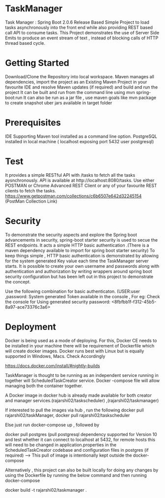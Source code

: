 # TaskManager

Task Manager : Spring Boot 2.0.6 Release Based Simple Project to load tasks asynchronously into the front end while also providing REST based call API to consume tasks.
This Project demonstrates the use of Server Side Emits to produce an event stream of text , instead of blocking calls of HTTP thread based cycle.

# Getting Started
Download/Clone the Repository into local workspace.
Maven manages all dependencies, import the project as an Existing Maven Project in your favourite IDE and resolve Maven updates (if required) and build and run the project
It can be built and run from the command line using mvn spring-boot:run
It can also be run as a jar file , use maven goals like mvn package to create snapshot uber jars available in target folder

# Prerequisites
IDE Supporting
Maven tool installed as a command line option.
PostgreSQL installed in local machine ( localhost exposing port 5432 user postgresql)

# Test
It provides a simple RESTful API with /tasks to fetch all the tasks aysnchronously.
API is available at  http://localhost:8080/tasks. 
Use either POSTMAN or Chrome Advanced REST Client or any of your favourite REST clients to fetch the tasks.
https://www.getpostman.com/collections/c6b6507e642d32245154    (PostMan Collection Link)

# Security

To demonstrate the security aspects and explore the Spring boot advancements in security, spring-boot starter security is used to secue the REST endpoints. It acts a simple HTTP basic authentication .(There is a maven dependency available to import for spring boot starter security)
To keep things simple , HTTP basic authentication is demonstrated by allowing for the system generated Key value each time the TaskManager server starts. It is possible to create your own username and passwords along with authentication and authorization by writing wrappers around spring boot security configuration but has been left out in this project to demonstrate the concept.

Use the following combination for basic authenticaton. (USER:user ,password: System generated Token available in the console , For eg: Check the console for Using generated security password: <8fbfbb1f-f312-45b5-8a97-ace73376c3a6>


# Deployment
Docker is being used as a mode of deploying. 
For this, Docker CE needs to be installed in your machine there will be requirement of Dockerfile which will create docker images.
Docker runs best with Linux but is equally supported in Windows, Macs. Check Accordingly

https://docs.docker.com/install/#nightly-builds

TaskManager is thought to be running as an independent service running in together will ScheduledTaskCreator service. Docker -compose file will allow managing both the container together.

A Docker image in docker hub is already made available for both creator and manager services.(rajarshi02/taskscheduler) ,(rajarshi02/taskmanager)

If interested to pull the images via hub , run the following docker pull rajarshi02/taskManager, docker pull rajarshi02/taskscheduler 

Else just run docker-compose up , followed by 

docker pull postgres (pull postgresql dependency supported for Version 10 and test whether it can connect to localhost at 5432, for remote hosts this will need to be changed in application.properties in the ScheduledTaskCreator codebase and configuration files in postgres (if required)  --> This pull of image is intentionally kept outside the docker-compose

Alternatively , this project can also be built locally for doing any changes by using the Dockerfile by running the below command and then running docker-compose 

docker build -t rajarshi02/taskmanager .



